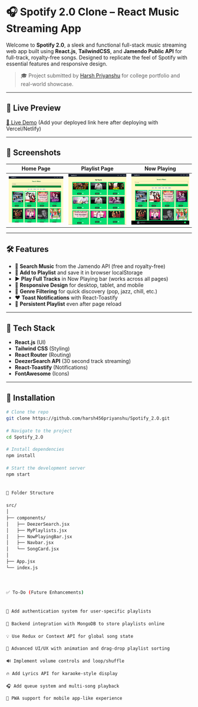 # 🎧 Spotify 2.0 Clone – React Music Streaming App

Welcome to **Spotify 2.0**, a sleek and functional full-stack music streaming web app built using **React.js**, **TailwindCSS**, and **Jamendo Public API** for full-track, royalty-free songs. Designed to replicate the feel of Spotify with essential features and responsive design.

> 🎓 Project submitted by [Harsh Priyanshu](https://github.com/harsh456priyanshu) for college portfolio and real-world showcase.

---

## 🚀 Live Preview

[🔗 Live Demo](#) (Add your deployed link here after deploying with Vercel/Netlify)

---

## 📸 Screenshots

| Home Page | Playlist Page | Now Playing |
|-----------|----------------|--------------|
| ![Home](../spotify-frontend/src/assets/Screen%20short/Screenshot%202025-07-06%20102631.png) | ![Playlist](./src/assets//Screen%20short/Screenshot%202025-07-06%20102746.png) | ![NowPlaying](./src//assets//Screen%20short/Screenshot%202025-07-06%20103339.png) |

---

## 🛠️ Features

- 🎵 **Search Music** from the Jamendo API (free and royalty-free)
- 📜 **Add to Playlist** and save it in browser localStorage
- ▶️ **Play Full Tracks** in Now Playing bar (works across all pages)
- 📱 **Responsive Design** for desktop, tablet, and mobile
- 🧠 **Genre Filtering** for quick discovery (pop, jazz, chill, etc.)
- ❤️ **Toast Notifications** with React-Toastify
- 🔄 **Persistent Playlist** even after page reload

---

## 🧩 Tech Stack

- **React.js** (UI)
- **Tailwind CSS** (Styling)
- **React Router** (Routing)
- **DeezerSearch API** (30 second track streaming)
- **React-Toastify** (Notifications)
- **FontAwesome** (Icons)

---

## 🧪 Installation

```bash
# Clone the repo
git clone https://github.com/harsh456priyanshu/Spotify_2.O.git

# Navigate to the project
cd Spotify_2.O

# Install dependencies
npm install

# Start the development server
npm start


📝 Folder Structure

src/
│
├── components/
│   ├── DeezerSearch.jsx
│   ├── MyPlaylists.jsx
│   ├── NowPlayingBar.jsx
│   ├── Navbar.jsx
│   └── SongCard.jsx
│
├── App.jsx
└── index.js



✅ To-Do (Future Enhancements)


🎤 Add authentication system for user-specific playlists

📁 Backend integration with MongoDB to store playlists online

💡 Use Redux or Context API for global song state

📱 Advanced UI/UX with animation and drag-drop playlist sorting

🔊 Implement volume controls and loop/shuffle

🔥 Add Lyrics API for karaoke-style display

🎧 Add queue system and multi-song playback

📲 PWA support for mobile app-like experience
